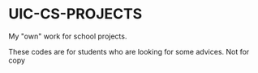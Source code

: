 # UIC-CS-PROJECTS
My "own" work for school projects.

These codes are for students who are looking for some advices.
Not for copy
